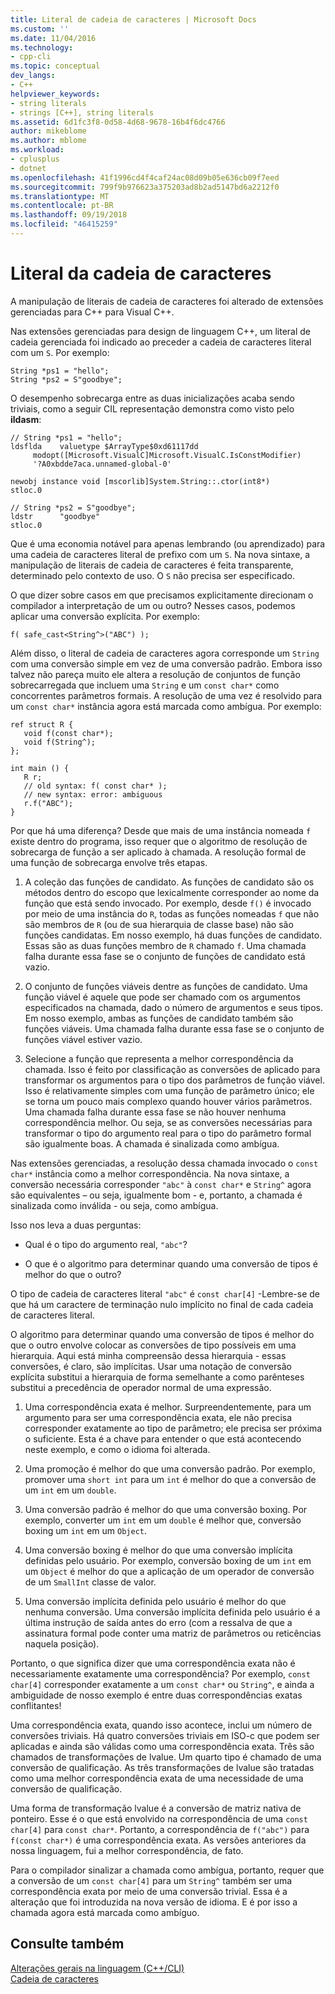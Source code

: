 ```yaml
---
title: Literal de cadeia de caracteres | Microsoft Docs
ms.custom: ''
ms.date: 11/04/2016
ms.technology:
- cpp-cli
ms.topic: conceptual
dev_langs:
- C++
helpviewer_keywords:
- string literals
- strings [C++], string literals
ms.assetid: 6d1fc3f8-0d58-4d68-9678-16b4f6dc4766
author: mikeblome
ms.author: mblome
ms.workload:
- cplusplus
- dotnet
ms.openlocfilehash: 41f1996cd4f4caf24ac08d09b05e636cb09f7eed
ms.sourcegitcommit: 799f9b976623a375203ad8b2ad5147bd6a2212f0
ms.translationtype: MT
ms.contentlocale: pt-BR
ms.lasthandoff: 09/19/2018
ms.locfileid: "46415259"
---
```

# <a name="string-literal"></a>Literal da cadeia de caracteres

A manipulação de literais de cadeia de caracteres foi alterado de extensões gerenciadas para C++ para Visual C++.

Nas extensões gerenciadas para design de linguagem C++, um literal de cadeia gerenciada foi indicado ao preceder a cadeia de caracteres literal com um `S`. Por exemplo:

```
String *ps1 = "hello";
String *ps2 = S"goodbye";
```

O desempenho sobrecarga entre as duas inicializações acaba sendo triviais, como a seguir CIL representação demonstra como visto pelo **ildasm**:

```
// String *ps1 = "hello";
ldsflda    valuetype $ArrayType$0xd61117dd
     modopt([Microsoft.VisualC]Microsoft.VisualC.IsConstModifier)
     '?A0xbdde7aca.unnamed-global-0'

newobj instance void [mscorlib]System.String::.ctor(int8*)
stloc.0

// String *ps2 = S"goodbye";
ldstr      "goodbye"
stloc.0
```

Que é uma economia notável para apenas lembrando (ou aprendizado) para uma cadeia de caracteres literal de prefixo com um `S`. Na nova sintaxe, a manipulação de literais de cadeia de caracteres é feita transparente, determinado pelo contexto de uso. O `S` não precisa ser especificado.

O que dizer sobre casos em que precisamos explicitamente direcionam o compilador a interpretação de um ou outro? Nesses casos, podemos aplicar uma conversão explícita. Por exemplo:

```
f( safe_cast<String^>("ABC") );
```

Além disso, o literal de cadeia de caracteres agora corresponde um `String` com uma conversão simple em vez de uma conversão padrão. Embora isso talvez não pareça muito ele altera a resolução de conjuntos de função sobrecarregada que incluem uma `String` e um `const char*` como concorrentes parâmetros formais. A resolução de uma vez é resolvido para um `const char*` instância agora está marcada como ambígua. Por exemplo:

```
ref struct R {
   void f(const char*);
   void f(String^);
};

int main () {
   R r;
   // old syntax: f( const char* );
   // new syntax: error: ambiguous
   r.f("ABC"); 
}
```

Por que há uma diferença? Desde que mais de uma instância nomeada `f` existe dentro do programa, isso requer que o algoritmo de resolução de sobrecarga de função a ser aplicado à chamada. A resolução formal de uma função de sobrecarga envolve três etapas.

1. A coleção das funções de candidato. As funções de candidato são os métodos dentro do escopo que lexicalmente corresponder ao nome da função que está sendo invocado. Por exemplo, desde `f()` é invocado por meio de uma instância do `R`, todas as funções nomeadas `f` que não são membros de `R` (ou de sua hierarquia de classe base) não são funções candidatas. Em nosso exemplo, há duas funções de candidato. Essas são as duas funções membro de `R` chamado `f`. Uma chamada falha durante essa fase se o conjunto de funções de candidato está vazio.

1. O conjunto de funções viáveis dentre as funções de candidato. Uma função viável é aquele que pode ser chamado com os argumentos especificados na chamada, dado o número de argumentos e seus tipos. Em nosso exemplo, ambas as funções de candidato também são funções viáveis. Uma chamada falha durante essa fase se o conjunto de funções viável estiver vazio.

1. Selecione a função que representa a melhor correspondência da chamada. Isso é feito por classificação as conversões de aplicado para transformar os argumentos para o tipo dos parâmetros de função viável. Isso é relativamente simples com uma função de parâmetro único; ele se torna um pouco mais complexo quando houver vários parâmetros. Uma chamada falha durante essa fase se não houver nenhuma correspondência melhor. Ou seja, se as conversões necessárias para transformar o tipo do argumento real para o tipo do parâmetro formal são igualmente boas. A chamada é sinalizada como ambígua.

Nas extensões gerenciadas, a resolução dessa chamada invocado o `const char*` instância como a melhor correspondência. Na nova sintaxe, a conversão necessária corresponder `"abc"` à `const char*` e `String^` agora são equivalentes – ou seja, igualmente bom - e, portanto, a chamada é sinalizada como inválida - ou seja, como ambígua.

Isso nos leva a duas perguntas:

- Qual é o tipo do argumento real, `"abc"`?

- O que é o algoritmo para determinar quando uma conversão de tipos é melhor do que o outro?

O tipo de cadeia de caracteres literal `"abc"` é `const char[4]` -Lembre-se de que há um caractere de terminação nulo implícito no final de cada cadeia de caracteres literal.

O algoritmo para determinar quando uma conversão de tipos é melhor do que o outro envolve colocar as conversões de tipo possíveis em uma hierarquia. Aqui está minha compreensão dessa hierarquia - essas conversões, é claro, são implícitas. Usar uma notação de conversão explícita substitui a hierarquia de forma semelhante a como parênteses substitui a precedência de operador normal de uma expressão.

1. Uma correspondência exata é melhor. Surpreendentemente, para um argumento para ser uma correspondência exata, ele não precisa corresponder exatamente ao tipo de parâmetro; ele precisa ser próxima o suficiente. Esta é a chave para entender o que está acontecendo neste exemplo, e como o idioma foi alterada.

1. Uma promoção é melhor do que uma conversão padrão. Por exemplo, promover uma `short int` para um `int` é melhor do que a conversão de um `int` em um `double`.

1. Uma conversão padrão é melhor do que uma conversão boxing. Por exemplo, converter um `int` em um `double` é melhor que, conversão boxing um `int` em um `Object`.

1. Uma conversão boxing é melhor do que uma conversão implícita definidas pelo usuário. Por exemplo, conversão boxing de um `int` em um `Object` é melhor do que a aplicação de um operador de conversão de um `SmallInt` classe de valor.

1. Uma conversão implícita definida pelo usuário é melhor do que nenhuma conversão. Uma conversão implícita definida pelo usuário é a última instrução de saída antes do erro (com a ressalva de que a assinatura formal pode conter uma matriz de parâmetros ou reticências naquela posição).

Portanto, o que significa dizer que uma correspondência exata não é necessariamente exatamente uma correspondência? Por exemplo, `const char[4]` corresponder exatamente a um `const char*` ou `String^`, e ainda a ambiguidade de nosso exemplo é entre duas correspondências exatas conflitantes!

Uma correspondência exata, quando isso acontece, inclui um número de conversões triviais. Há quatro conversões triviais em ISO-c que podem ser aplicadas e ainda são válidas como uma correspondência exata. Três são chamados de transformações de lvalue. Um quarto tipo é chamado de uma conversão de qualificação. As três transformações de lvalue são tratadas como uma melhor correspondência exata de uma necessidade de uma conversão de qualificação.

Uma forma de transformação lvalue é a conversão de matriz nativa de ponteiro. Esse é o que está envolvido na correspondência de uma `const char[4]` para `const char*`. Portanto, a correspondência de `f("abc")` para `f(const char*)` é uma correspondência exata. As versões anteriores da nossa linguagem, fui a melhor correspondência, de fato.

Para o compilador sinalizar a chamada como ambígua, portanto, requer que a conversão de um `const char[4]` para um `String^` também ser uma correspondência exata por meio de uma conversão trivial. Essa é a alteração que foi introduzida na nova versão de idioma. E é por isso a chamada agora está marcada como ambíguo.

## <a name="see-also"></a>Consulte também

[Alterações gerais na linguagem (C++/CLI)](../dotnet/general-language-changes-cpp-cli.md)<br/>
[Cadeia de caracteres](../windows/string-cpp-component-extensions.md)